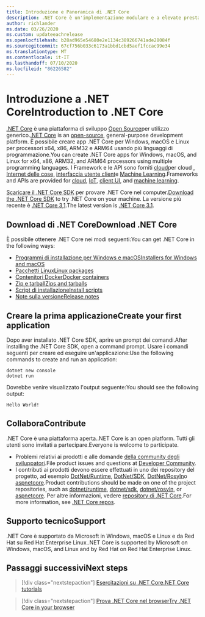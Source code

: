 ```yaml
---
title: Introduzione e Panoramica di .NET Core
description: .NET Core è un'implementazione modulare e a elevate prestazioni di .NET per la creazione di app Windows, Linux e macOS. Vedere l'introduzione a .NET Core per iniziare.
author: richlander
ms.date: 03/26/2020
ms.custom: updateeachrelease
ms.openlocfilehash: b28ad965e54680e2e1134c389266741ade28084f
ms.sourcegitcommit: 67cf756b033c6173a1bbd1cbd5aef1fccac99e34
ms.translationtype: MT
ms.contentlocale: it-IT
ms.lasthandoff: 07/10/2020
ms.locfileid: "86226582"
---
```

# <a name="introduction-to-net-core"></a><span data-ttu-id="8cc71-104">Introduzione a .NET Core</span><span class="sxs-lookup"><span data-stu-id="8cc71-104">Introduction to .NET Core</span></span>

<span data-ttu-id="8cc71-105">[.NET Core](about.md) è una piattaforma di sviluppo [Open Source](https://github.com/dotnet/runtime/blob/master/LICENSE.TXT)per utilizzo generico.</span><span class="sxs-lookup"><span data-stu-id="8cc71-105">[.NET Core](about.md) is an [open-source](https://github.com/dotnet/runtime/blob/master/LICENSE.TXT), general-purpose development platform.</span></span> <span data-ttu-id="8cc71-106">È possibile creare app .NET Core per Windows, macOS e Linux per processori x64, x86, ARM32 e ARM64 usando più linguaggi di programmazione.</span><span class="sxs-lookup"><span data-stu-id="8cc71-106">You can create .NET Core apps for Windows, macOS, and Linux for x64, x86, ARM32, and ARM64 processors using multiple programming languages.</span></span> <span data-ttu-id="8cc71-107">I Framework e le API sono forniti [cloud](/aspnet/core/)per cloud [, Internet delle cose,](/archive/msdn-magazine/2019/august/net-core-cross-platform-iot-programming-with-net-core-3-0) [interfaccia utente client](../desktop-wpf/overview/index.md)e [Machine Learning](/dotnet/machine-learning/).</span><span class="sxs-lookup"><span data-stu-id="8cc71-107">Frameworks and APIs are provided for [cloud](/aspnet/core/), [IoT](/archive/msdn-magazine/2019/august/net-core-cross-platform-iot-programming-with-net-core-3-0), [client UI](../desktop-wpf/overview/index.md), and [machine learning](/dotnet/machine-learning/).</span></span>

<span data-ttu-id="8cc71-108">[Scaricare il .NET Core SDK](https://dotnet.microsoft.com/download) per provare .NET Core nel computer.</span><span class="sxs-lookup"><span data-stu-id="8cc71-108">[Download the .NET Core SDK](https://dotnet.microsoft.com/download) to try .NET Core on your machine.</span></span> <span data-ttu-id="8cc71-109">La versione più recente è [.NET Core 3,1](https://devblogs.microsoft.com/dotnet/announcing-net-core-3-1/).</span><span class="sxs-lookup"><span data-stu-id="8cc71-109">The latest version is [.NET Core 3.1](https://devblogs.microsoft.com/dotnet/announcing-net-core-3-1/).</span></span>

## <a name="download-net-core"></a><span data-ttu-id="8cc71-110">Download di .NET Core</span><span class="sxs-lookup"><span data-stu-id="8cc71-110">Download .NET Core</span></span>

<span data-ttu-id="8cc71-111">È possibile ottenere .NET Core nei modi seguenti:</span><span class="sxs-lookup"><span data-stu-id="8cc71-111">You can get .NET Core in the following ways:</span></span>

* [<span data-ttu-id="8cc71-112">Programmi di installazione per Windows e macOS</span><span class="sxs-lookup"><span data-stu-id="8cc71-112">Installers for Windows and macOS</span></span>](https://dotnet.microsoft.com/download)
* [<span data-ttu-id="8cc71-113">Pacchetti Linux</span><span class="sxs-lookup"><span data-stu-id="8cc71-113">Linux packages</span></span>](https://docs.microsoft.com/dotnet/core/install/linux-package-managers)
* [<span data-ttu-id="8cc71-114">Contenitori Docker</span><span class="sxs-lookup"><span data-stu-id="8cc71-114">Docker containers</span></span>](https://hub.docker.com/_/microsoft-dotnet-core/)
* [<span data-ttu-id="8cc71-115">Zip e tarball</span><span class="sxs-lookup"><span data-stu-id="8cc71-115">Zips and tarballs</span></span>](https://dotnet.microsoft.com/download/dotnet-core/3.1)
* [<span data-ttu-id="8cc71-116">Script di installazione</span><span class="sxs-lookup"><span data-stu-id="8cc71-116">Install scripts</span></span>](https://dotnet.microsoft.com/download/dotnet-core/scripts)
* [<span data-ttu-id="8cc71-117">Note sulla versione</span><span class="sxs-lookup"><span data-stu-id="8cc71-117">Release notes</span></span>](https://github.com/dotnet/core/tree/master/release-notes)

## <a name="create-your-first-application"></a><span data-ttu-id="8cc71-118">Creare la prima applicazione</span><span class="sxs-lookup"><span data-stu-id="8cc71-118">Create your first application</span></span>

<span data-ttu-id="8cc71-119">Dopo aver installato .NET Core SDK, aprire un prompt dei comandi.</span><span class="sxs-lookup"><span data-stu-id="8cc71-119">After installing the .NET Core SDK, open a command prompt.</span></span> <span data-ttu-id="8cc71-120">Usare i comandi seguenti per creare ed eseguire un'applicazione:</span><span class="sxs-lookup"><span data-stu-id="8cc71-120">Use the following commands to create and run an application:</span></span>

```dotnetcli
dotnet new console
dotnet run
```

<span data-ttu-id="8cc71-121">Dovrebbe venire visualizzato l'output seguente:</span><span class="sxs-lookup"><span data-stu-id="8cc71-121">You should see the following output:</span></span>

```output
Hello World!
```

## <a name="contribute"></a><span data-ttu-id="8cc71-122">Collabora</span><span class="sxs-lookup"><span data-stu-id="8cc71-122">Contribute</span></span>

<span data-ttu-id="8cc71-123">.NET Core è una piattaforma aperta.</span><span class="sxs-lookup"><span data-stu-id="8cc71-123">.NET Core is an open platform.</span></span> <span data-ttu-id="8cc71-124">Tutti gli utenti sono invitati a partecipare.</span><span class="sxs-lookup"><span data-stu-id="8cc71-124">Everyone is welcome to participate.</span></span>

* <span data-ttu-id="8cc71-125">Problemi relativi ai prodotti e alle domande [della community degli sviluppatori](https://developercommunity.visualstudio.com/spaces/61/index.html).</span><span class="sxs-lookup"><span data-stu-id="8cc71-125">File product issues and questions at [Developer Community](https://developercommunity.visualstudio.com/spaces/61/index.html).</span></span>
* <span data-ttu-id="8cc71-126">I contributi ai prodotti devono essere effettuati in uno dei repository del progetto, ad esempio [DotNet/Runtime](https://github.com/dotnet/runtime), [DotNet/SDK](https://github.com/dotnet/sdk), [DotNet/Rosyln](https://github.com/dotnet/roslyn)o [aspnetcore](https://github.com/dotnet/aspnetcore).</span><span class="sxs-lookup"><span data-stu-id="8cc71-126">Product contributions should be made on one of the project repositories, such as [dotnet/runtime](https://github.com/dotnet/runtime), [dotnet/sdk](https://github.com/dotnet/sdk), [dotnet/rosyln](https://github.com/dotnet/roslyn), or [aspnetcore](https://github.com/dotnet/aspnetcore).</span></span> <span data-ttu-id="8cc71-127">Per altre informazioni, vedere [repository di .NET Core](https://github.com/dotnet/core/blob/master/Documentation/core-repos.md).</span><span class="sxs-lookup"><span data-stu-id="8cc71-127">For more information, see [.NET Core repos](https://github.com/dotnet/core/blob/master/Documentation/core-repos.md).</span></span>

## <a name="support"></a><span data-ttu-id="8cc71-128">Supporto tecnico</span><span class="sxs-lookup"><span data-stu-id="8cc71-128">Support</span></span>

<span data-ttu-id="8cc71-129">.NET Core è supportato da Microsoft in Windows, macOS e Linux e da Red Hat su Red Hat Enterprise Linux.</span><span class="sxs-lookup"><span data-stu-id="8cc71-129">.NET Core is supported by Microsoft on Windows, macOS, and Linux and by Red Hat on Red Hat Enterprise Linux.</span></span>

## <a name="next-steps"></a><span data-ttu-id="8cc71-130">Passaggi successivi</span><span class="sxs-lookup"><span data-stu-id="8cc71-130">Next steps</span></span>

> [!div class="nextstepaction"]
> [<span data-ttu-id="8cc71-131">Esercitazioni su .NET Core</span><span class="sxs-lookup"><span data-stu-id="8cc71-131">.NET Core tutorials</span></span>](tutorials/index.md)

> [!div class="nextstepaction"]
> [<span data-ttu-id="8cc71-132">Prova .NET Core nel browser</span><span class="sxs-lookup"><span data-stu-id="8cc71-132">Try .NET Core in your browser</span></span>](../csharp/tutorials/intro-to-csharp/numbers-in-csharp.yml)
